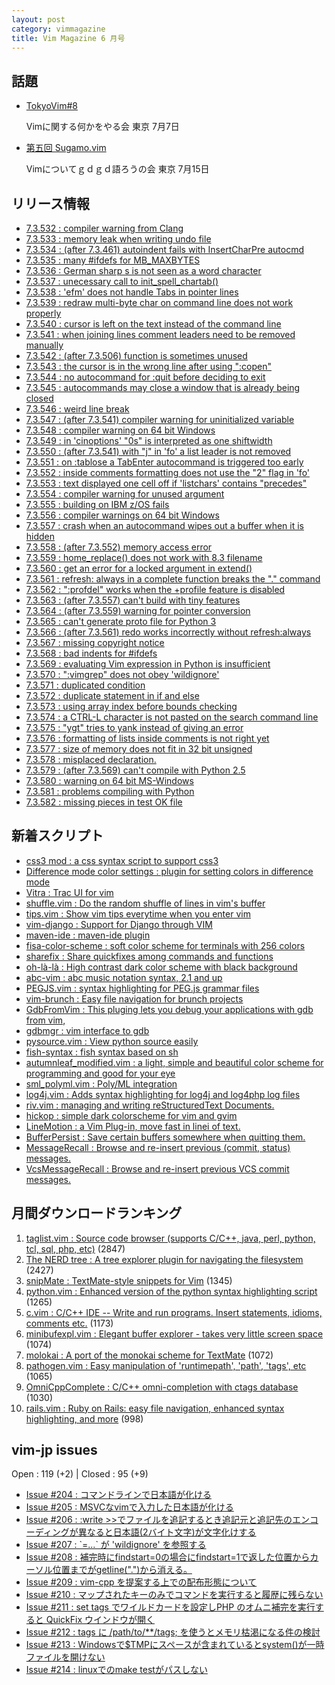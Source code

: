 ```yaml
---
layout: post
category: vimmagazine
title: Vim Magazine 6 月号
---
```


## 話題

- [TokyoVim#8](http://partake.in/events/538c8c05-dab3-4169-8c9c-73e8375d7087)

  Vimに関する何かをやる会 東京 7月7日

- [第五回 Sugamo.vim](http://atnd.org/event/sugamovim05)

  Vimについてｇｄｇｄ語ろうの会 東京 7月15日


## リリース情報

- [7.3.532 : compiler warning from Clang](https://github.com/vim/vim/commit/112f318551e342f19b6af18d1661f65138b41ba8)
- [7.3.533 : memory leak when writing undo file](https://github.com/vim/vim/commit/d2aed44c77f165a23c495e5836bc33d3133fea2e)
- [7.3.534 : (after 7.3.461) autoindent fails with InsertCharPre autocmd](https://github.com/vim/vim/commit/704984ac87979fd20b8ba732df3abd3197814f7f)
- [7.3.535 : many #ifdefs for MB\_MAXBYTES](https://github.com/vim/vim/commit/9a920d8c31bc4d267d8790ba0d83b5774316e08f)
- [7.3.536 : German sharp s is not seen as a word character](https://github.com/vim/vim/commit/88178de99f9cefb92450ff796e541926f3533cec)
- [7.3.537 : unecessary call to init\_spell\_chartab()](https://github.com/vim/vim/commit/24ee83b0a0613c635cb6ce1292891c7fa65510cc)
- [7.3.538 : 'efm' does not handle Tabs in pointer lines](https://github.com/vim/vim/commit/f13de07e492fc0a4a0af12434f3d282f9c989ed4)
- [7.3.539 : redraw multi-byte char on command line does not work properly](https://github.com/vim/vim/commit/64fdf5ceae75d85e139a0d3812e0544f5bf6cb56)
- [7.3.540 : cursor is left on the text instead of the command line](https://github.com/vim/vim/commit/bc256d91eadb8f32d6a5833c1878684d3c75fb2d)
- [7.3.541 : when joining lines comment leaders need to be removed manually](https://github.com/vim/vim/commit/8134039744ffa581f7c217df58131b709317c1c8)
- [7.3.542 : (after 7.3.506) function is sometimes unused](https://github.com/vim/vim/commit/08bc274e88b32848b592d34600d51c8784357f3e)
- [7.3.543 : the cursor is in the wrong line after using ":copen"](https://github.com/vim/vim/commit/ab984db2969c3f522eb4da694a954cbe6cec7797)
- [7.3.544 : no autocommand for :quit before deciding to exit](https://github.com/vim/vim/commit/3b53dfb3b0743af7d6ae381a766e1bb2018fd01e)
- [7.3.545 : autocommands may close a window that is already being closed](https://github.com/vim/vim/commit/362ce4804819f39d5a4a21923577f3ccc59c8ad5)
- [7.3.546 : weird line break](https://github.com/vim/vim/commit/3b393a0b537cd7057d3462ef16685b3957eb8e1a)
- [7.3.547 : (after 7.3.541) compiler warning for uninitialized variable](https://github.com/vim/vim/commit/802053f14ac4da63c027df2f1a8333c9a26da7dc)
- [7.3.548 : compiler warning on 64 bit Windows](https://github.com/vim/vim/commit/27ba0885493243945b16e14056c0a98a3ab14021)
- [7.3.549 : in 'cinoptions' "0s" is interpreted as one shiftwidth](https://github.com/vim/vim/commit/48d279215f08667ccfa243afe874ef93e228dd57)
- [7.3.550 : (after 7.3.541) with "j" in 'fo' a list leader is not removed](https://github.com/vim/vim/commit/e04a48f20413f3f926d26394fad6431795348af7)
- [7.3.551 : on :tablose a TabEnter autocommand is triggered too early](https://github.com/vim/vim/commit/a8596c47724b97822924f5ffe5d50476de31ff4b)
- [7.3.552 : inside comments formatting does not use the "2" flag in 'fo'](https://github.com/vim/vim/commit/bfe3bf806a8a4300289055643d13d19e2dbc8967)
- [7.3.553 : text displayed one cell off if 'listchars' contains "precedes"](https://github.com/vim/vim/commit/5641f38d41068e92c2ba15cb6359f8d80188f6cf)
- [7.3.554 : compiler warning for unused argument](https://github.com/vim/vim/commit/795ec43112af40e02ddc8fcc1d0a7800a33f2a6e)
- [7.3.555 : building on IBM z/OS fails](https://github.com/vim/vim/commit/77c193579b39bbeacd4ffa4a16b5f3cd00c39cee)
- [7.3.556 : compiler warnings on 64 bit Windows](https://github.com/vim/vim/commit/36105782d2dfe526a0ca361d1c6c06e6f7a9ca6f)
- [7.3.557 : crash when an autocommand wipes out a buffer when it is hidden](https://github.com/vim/vim/commit/9e931224db8f8843ddc778307984dbe37ebde47c)
- [7.3.558 : (after 7.3.552) memory access error](https://github.com/vim/vim/commit/dc7e85ee5d29bd65681ff61b37d8e8cd38c22330)
- [7.3.559 : home\_replace() does not work with 8.3 filename](https://github.com/vim/vim/commit/9158f9e42355bfa1d956cb75cdaef37b4ab80f35)
- [7.3.560 : get an error for a locked argument in extend()](https://github.com/vim/vim/commit/ed46560bf0673ab9347e9880bc6e26ce547abff1)
- [7.3.561 : refresh: always in a complete function breaks the "." command](https://github.com/vim/vim/commit/5e1a0a9a65b221d376a3ab85d06d918e651dd123)
- [7.3.562 : ":profdel" works when the +profile feature is disabled](https://github.com/vim/vim/commit/38bdbd6c6f39e5bffad22ec956fa1383e04fa1ae)
- [7.3.563 : (after 7.3.557) can't build with tiny features](https://github.com/vim/vim/commit/50a12b40783550fb8fd7a6283815b107863292ab)
- [7.3.564 : (after 7.3.559) warning for pointer conversion](https://github.com/vim/vim/commit/d12f811816989fe969401a8f3b7d286580653a23)
- [7.3.565 : can't generate proto file for Python 3](https://github.com/vim/vim/commit/394315603402fe12b5339d36d35c8e1a2796f404)
- [7.3.566 : (after 7.3.561) redo works incorrectly without refresh:always](https://github.com/vim/vim/commit/22189a4bd659c2b9f6766cd45bacd11915d05296)
- [7.3.567 : missing copyright notice](https://github.com/vim/vim/commit/002850940e84c399dcbf2082f08cae36cc44e7b1)
- [7.3.568 : bad indents for #ifdefs](https://github.com/vim/vim/commit/a7014df97532a4171276aa7e3b878e80e88e513c)
- [7.3.569 : evaluating Vim expression in Python is insufficient](https://github.com/vim/vim/commit/db91395312a02527ed973c8376d8e26e5b63ff53)
- [7.3.570 : ":vimgrep" does not obey 'wildignore'](https://github.com/vim/vim/commit/8f5c6f003ade1d481c4db0f2e2fffac209dce77c)
- [7.3.571 : duplicated condition](https://github.com/vim/vim/commit/f6a2b08c5444712ddb106547695cc4d59652ce7a)
- [7.3.572 : duplicate statement in if and else](https://github.com/vim/vim/commit/a53c60d33c917455857de96a44e109da7d305d8a)
- [7.3.573 : using array index before bounds checking](https://github.com/vim/vim/commit/88b1ba151ae7bb66dc92c85f1eb63fe7fcc03051)
- [7.3.574 : a CTRL-L character is not pasted on the search command line](https://github.com/vim/vim/commit/e79abddb2fbc306beb61204432c92f3739bafd2c)
- [7.3.575 : "ygt" tries to yank instead of giving an error](https://github.com/vim/vim/commit/89f940fcacf0b0996c05537034b37b8c6bb87cf5)
- [7.3.576 : formatting of lists inside comments is not right yet](https://github.com/vim/vim/commit/96b7ca5142d72d2c8e79d15f9c38f41d6657be40)
- [7.3.577 : size of memory does not fit in 32 bit unsigned](https://github.com/vim/vim/commit/11b73d668f6209acbe06988a804028c5c86799d2)
- [7.3.578 : misplaced declaration.](https://github.com/vim/vim/commit/f27839c1a9e7390bb850d768e1146014b221cc43)
- [7.3.579 : (after 7.3.569) can't compile with Python 2.5](https://github.com/vim/vim/commit/2afa3238a13fe3f4769fa777ada34ec0d1ea5548)
- [7.3.580 : warning on 64 bit MS-Windows](https://github.com/vim/vim/commit/3cd3e7ab17535f48969b7e5467d5bbdebbecebed)
- [7.3.581 : problems compiling with Python](https://github.com/vim/vim/commit/cc3e85f169ba44a6ac4b66c6fbb1774f7f7ae0db)
- [7.3.582 : missing pieces in test OK file](https://github.com/vim/vim/commit/49346f4155b01a3d73f575f49359dd108eda939f)

## 新着スクリプト

- [css3 mod : a css syntax script to support css3](http://www.vim.org/scripts/script.php?script_id=4089)
- [Difference mode color settings : plugin for setting colors in difference mode](http://www.vim.org/scripts/script.php?script_id=4091)
- [Vitra : Trac UI for vim](http://www.vim.org/scripts/script.php?script_id=4092)
- [shuffle.vim : Do the random shuffle of lines in vim's buffer](http://www.vim.org/scripts/script.php?script_id=4093)
- [tips.vim : Show vim tips everytime when you enter vim](http://www.vim.org/scripts/script.php?script_id=4094)
- [vim-django : Support for Django through VIM](http://www.vim.org/scripts/script.php?script_id=4095)
- [maven-ide : maven-ide plugin](http://www.vim.org/scripts/script.php?script_id=4096)
- [fisa-color-scheme : soft color scheme for terminals with 256 colors](http://www.vim.org/scripts/script.php?script_id=4097)
- [sharefix : Share quickfixes among commands and functions](http://www.vim.org/scripts/script.php?script_id=4098)
- [oh-là-là : High contrast dark color scheme with black background](http://www.vim.org/scripts/script.php?script_id=4099)
- [abc-vim : abc music notation syntax, 2.1 and up](http://www.vim.org/scripts/script.php?script_id=4100)
- [PEGJS.vim : syntax highlighting for PEG.js grammar files](http://www.vim.org/scripts/script.php?script_id=4101)
- [vim-brunch : Easy file navigation for brunch projects](http://www.vim.org/scripts/script.php?script_id=4102)
- [GdbFromVim : This pluging lets you debug your applications with gdb from vim,](http://www.vim.org/scripts/script.php?script_id=4103)
- [gdbmgr : vim interface to gdb](http://www.vim.org/scripts/script.php?script_id=4104)
- [pysource.vim : View python source easily](http://www.vim.org/scripts/script.php?script_id=4105)
- [fish-syntax : fish syntax based on sh](http://www.vim.org/scripts/script.php?script_id=4106)
- [autumnleaf\_modified.vim : a light, simple and beautiful color scheme for programming and good for your eye](http://www.vim.org/scripts/script.php?script_id=4109)
- [sml\_polyml.vim : Poly/ML integration](http://www.vim.org/scripts/script.php?script_id=4110)
- [log4j.vim : Adds syntax highlighting for log4j and log4php log files](http://www.vim.org/scripts/script.php?script_id=4111)
- [riv.vim : managing and writing reStructuredText Documents.](http://www.vim.org/scripts/script.php?script_id=4112)
- [hickop : simple dark colorscheme for vim and gvim](http://www.vim.org/scripts/script.php?script_id=4113)
- [LineMotion : a Vim Plug-in, move fast in linei of text.](http://www.vim.org/scripts/script.php?script_id=4114)
- [BufferPersist : Save certain buffers somewhere when quitting them.](http://www.vim.org/scripts/script.php?script_id=4115)
- [MessageRecall : Browse and re-insert previous (commit, status) messages.](http://www.vim.org/scripts/script.php?script_id=4116)
- [VcsMessageRecall : Browse and re-insert previous VCS commit messages.](http://www.vim.org/scripts/script.php?script_id=4117)

## 月間ダウンロードランキング

1. [taglist.vim : Source code browser (supports C/C++, java, perl, python, tcl, sql, php, etc)](http://www.vim.org/scripts/script.php?script_id=273) (2847)
2. [The NERD tree : A tree explorer plugin for navigating the filesystem](http://www.vim.org/scripts/script.php?script_id=1658) (2427)
3. [snipMate : TextMate-style snippets for Vim](http://www.vim.org/scripts/script.php?script_id=2540) (1345)
4. [python.vim : Enhanced version of the python syntax highlighting script](http://www.vim.org/scripts/script.php?script_id=790) (1265)
5. [c.vim : C/C++ IDE --  Write and run programs. Insert statements, idioms, comments etc.](http://www.vim.org/scripts/script.php?script_id=213) (1173)
6. [minibufexpl.vim : Elegant buffer explorer - takes very little screen space](http://www.vim.org/scripts/script.php?script_id=159) (1074)
7. [molokai : A port of the monokai scheme for TextMate](http://www.vim.org/scripts/script.php?script_id=2340) (1072)
8. [pathogen.vim : Easy manipulation of 'runtimepath', 'path', 'tags', etc](http://www.vim.org/scripts/script.php?script_id=2332) (1065)
9. [OmniCppComplete : C/C++ omni-completion with ctags database](http://www.vim.org/scripts/script.php?script_id=1520) (1030)
10. [rails.vim : Ruby on Rails: easy file navigation, enhanced syntax highlighting, and more](http://www.vim.org/scripts/script.php?script_id=1567) (998)

## vim-jp issues

Open : 119 (+2) | Closed : 95 (+9)

- [Issue #204 : コマンドラインで日本語が化ける](https://github.com/vim-jp/issues/issues/204)
- [Issue #205 : MSVCなvimで入力した日本語が化ける](https://github.com/vim-jp/issues/issues/205)
- [Issue #206 : :write >>でファイルを追記するとき追記元と追記先のエンコーディングが異なると日本語(2バイト文字)が文字化けする](https://github.com/vim-jp/issues/issues/206)
- [Issue #207 : \`=...\` が 'wildignore' を参照する](https://github.com/vim-jp/issues/issues/207)
- [Issue #208 : 補完時にfindstart=0の場合にfindstart=1で返した位置からカーソル位置までがgetline(".")から消える。](https://github.com/vim-jp/issues/issues/208)
- [Issue #209 : vim-cpp を提案する上での配布形態について](https://github.com/vim-jp/issues/issues/209)
- [Issue #210 : マップされたキーのみでコマンドを実行すると履歴に残らない](https://github.com/vim-jp/issues/issues/210)
- [Issue #211 : set tags でワイルドカードを設定しPHP のオムニ補完を実行すると QuickFix ウインドウが開く](https://github.com/vim-jp/issues/issues/211)
- [Issue #212 : tags に /path/to/\*\*/tags; を使うとメモリ枯渇になる件の検討](https://github.com/vim-jp/issues/issues/212)
- [Issue #213 : Windowsで$TMPにスペースが含まれているとsystem()が一時ファイルを開けない](https://github.com/vim-jp/issues/issues/213)
- [Issue #214 : linuxでのmake testがパスしない](https://github.com/vim-jp/issues/issues/214)

